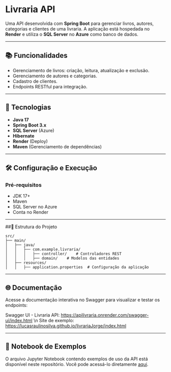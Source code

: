 # Livraria API

Uma API desenvolvida com **Spring Boot** para gerenciar livros, autores, categorias e clientes de uma livraria. A aplicação está hospedada no **Render** e utiliza o **SQL Server** no **Azure** como banco de dados.

---

## 📚 Funcionalidades

- Gerenciamento de livros: criação, leitura, atualização e exclusão.
- Gerenciamento de autores e categorias.
- Cadastro de clientes.
- Endpoints RESTful para integração.

---

## 🚀 Tecnologias

- **Java 17**
- **Spring Boot 3.x**
- **SQL Server** (Azure)
- **Hibernate**
- **Render** (Deploy)
- **Maven** (Gerenciamento de dependências)

---

## 🛠 Configuração e Execução

### Pré-requisitos
- JDK 17+
- Maven
- SQL Server no Azure
- Conta no Render

---

##📂 Estrutura do Projeto

```plaintext
src/
├── main/
│   ├── java/
│   │   ├── com.example.livraria/
│   │   │   ├── controller/    # Controladores REST
│   │   │   ├── domain/    # Modelos das entidades
│   ├── resources/
│   │   ├── application.properties  # Configuração da aplicação
```

---

## 🌐 Documentação

Acesse a documentação interativa no Swagger para visualizar e testar os endpoints:  

Swagger UI - Livraria API: https://apilivraria.onrender.com/swagger-ui/index.html \n
Site de exemplo: https://lucasraulinosilva.github.io/livrariaJorge/index.html

---

## 📓 Notebook de Exemplos

O arquivo Jupyter Notebook contendo exemplos de uso da API está disponível neste repositório. Você pode acessá-lo diretamente [aqui](./Api_livraria.ipynb).

